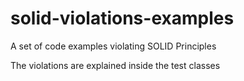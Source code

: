 # solid-violations-examples
A set of code examples violating SOLID Principles

The violations are explained inside the test classes
